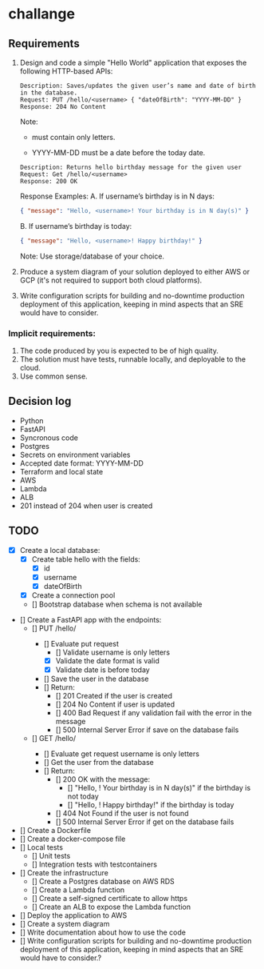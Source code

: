 # challange

## Requirements

1.  Design and code a simple "Hello World" application that exposes the following
    HTTP-based APIs:

    ```
    Description: Saves/updates the given user’s name and date of birth in the database.
    Request: PUT /hello/<username> { "dateOfBirth": "YYYY-MM-DD" }
    Response: 204 No Content
    ```

    Note:

    - <username> must contain only letters.

    - YYYY-MM-DD must be a date before the today date.

    ```
    Description: Returns hello birthday message for the given user
    Request: Get /hello/<username>
    Response: 200 OK
    ```

    Response Examples:
    A. If username’s birthday is in N days:

    ```json
    { "message": "Hello, <username>! Your birthday is in N day(s)" }
    ```

    B. If username’s birthday is today:

    ```json
    { "message": "Hello, <username>! Happy birthday!" }
    ```

    Note: Use storage/database of your choice.

2.  Produce a system diagram of your solution deployed to either AWS or GCP (it's not required to support both cloud platforms).

3.  Write configuration scripts for building and no-downtime production deployment of this application, keeping in mind aspects that an SRE would have to consider.

### Implicit requirements:

1. The code produced by you is expected to be of high quality.
2. The solution must have tests, runnable locally, and deployable to the cloud.
3. Use common sense.

## Decision log

- Python
- FastAPI
- Syncronous code
- Postgres
- Secrets on environment variables
- Accepted date format: YYYY-MM-DD
- Terraform and local state
- AWS
- Lambda
- ALB
- 201 instead of 204 when user is created

## TODO

- [x] Create a local database:
  - [x] Create table hello with the fields:
    - [x] id
    - [x] username
    - [x] dateOfBirth
  - [x] Create a connection pool
  - [] Bootstrap database when schema is not available
- [] Create a FastAPI app with the endpoints:
  - [] PUT /hello/<username>
    - [] Evaluate put request
      - [] Validate username is only letters
      - [x] Validate the date format is valid
      - [x] Validate date is before today
    - [] Save the user in the database
    - [] Return:
      - [] 201 Created if the user is created
      - [] 204 No Content if user is updated
      - [] 400 Bad Request if any validation fail with the error in the message
      - [] 500 Internal Server Error if save on the database fails
  - [] GET /hello/<username>
    - [] Evaluate get request username is only letters
    - [] Get the user from the database
    - [] Return:
      - [] 200 OK with the message:
        - [] "Hello, <username>! Your birthday is in N day(s)" if the birthday is not today
        - [] "Hello, <username>! Happy birthday!" if the birthday is today
      - [] 404 Not Found if the user is not found
      - [] 500 Internal Server Error if get on the database fails
- [] Create a Dockerfile
- [] Create a docker-compose file
- [] Local tests
  - [] Unit tests
  - [] Integration tests with testcontainers
- [] Create the infrastructure
  - [] Create a Postgres database on AWS RDS
  - [] Create a Lambda function
  - [] Create a self-signed certificate to allow https
  - [] Create an ALB to expose the Lambda function
- [] Deploy the application to AWS
- [] Create a system diagram
- [] Write documentation about how to use the code
- [] Write configuration scripts for building and no-downtime production deployment of this application, keeping in mind aspects that an SRE would have to consider.?

